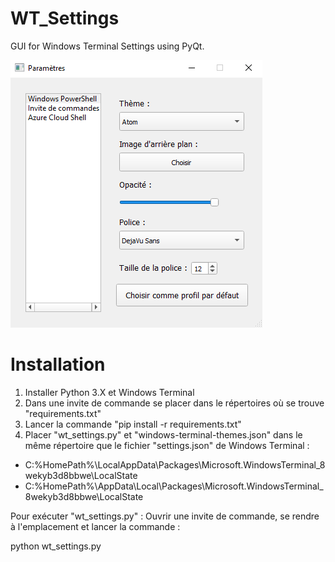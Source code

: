 # WT_Settings
GUI for Windows Terminal Settings using PyQt.

![Image of wt_settings](https://github.com/xwoot/wt_settings/blob/master/images/wt_settings.png)

# Installation

1. Installer Python 3.X et Windows Terminal
2. Dans une invite de commande se placer dans le répertoires où se trouve "requirements.txt"
3. Lancer la commande "pip install -r requirements.txt"
4. Placer "wt_settings.py" et "windows-terminal-themes.json" dans le même répertoire que le fichier "settings.json" de Windows Terminal :
  - C:\%HomePath%\LocalAppData\Packages\Microsoft.WindowsTerminal_8wekyb3d8bbwe\LocalState
  - C:\%HomePath%\AppData\Local\Packages\Microsoft.WindowsTerminal_8wekyb3d8bbwe\LocalState

Pour exécuter "wt_settings.py" : Ouvrir une invite de commande, se rendre à l'emplacement et lancer la commande :

python wt_settings.py

